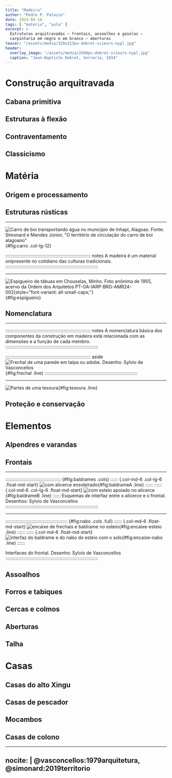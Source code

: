 ```yaml
---
title: "Madeira"
author: "Pedro P. Palazzo"
date: 2024-04-18
tags: [ "materia", "aula" ]
excerpt: >
  Estruturas arquitravadas – frontais, assoalhos e gaiolas –
  carpintaria em negro e em branco – aberturas
teaser: "/assets/media/320x213px-debret-scieurs-nypl.jpg"
header:
  overlay_image: "/assets/media/2560px-debret-scieurs-nypl.jpg"
  caption: "Jean-Baptiste Debret, Serraria, 1834"
---
```


# Construção arquitravada #

## Cabana primitiva ##

## Estruturas à flexão ##

## Contraventamento ##

## Classicismo ##

# Matéria #

## Origem e processamento ##

## Estruturas rústicas ##

* * * * * * * * * * * * * * * * * * * * * * * * * * * * * * * * * * * *

![Carro de boi transportando água no município de Inhapi, Alagoas. Fonte: Simonard e Mendes Júnior, "O território de circulação do carro de boi alagoano"](https://journals.openedition.org/confins/docannexe/image/20355/img-1.jpg){#fig:carro .col-lg-12}

:::::::::::::::::::::::::::::::::::::::::::::::::::::::::::::::::: notes
A madeira é um material onipresente no cotidiano das culturas
tradicionais.
::::::::::::::::::::::::::::::::::::::::::::::::::::::::::::::::::::::::

* * * * * * * * * * * * * * * * * * * * * * * * * * * * * * * * * * * *

![Espigueiro de tábuas em Chouselas, Minho. Foto anônima de 1955, acervo da Ordem dos Arquitetos [PT-OA-IARP-BRG-AMR24-002](http://www.oapix.org.pt/100000/1/1608,01,2/index.htm){style="font-variant: all-small-caps;"}](http://www.oapix.org.pt/imgs/thumb6/1325894983Q6rKL1fr1Jt84XQ1.jpg){#fig:espigueiro}

## Nomenclatura ##

* * * * * * * * * * * * * * * * * * * * * * * * * * * * * * * * * * * *

:::::::::::::::::::::::::::::::::::::::::::::::::::::::::::::::::: notes
A nomenclatura básica dos componentes da construção em madeira está
relacionada com as dimensões e a função de cada membro.
::::::::::::::::::::::::::::::::::::::::::::::::::::::::::::::::::::::::

:::::::::::::::::::::::::::::::::::::::::::::::::::::::::::::::::: aside
![Frechal de uma parede em taipa ou adobe. Desenho: Sylvio de Vasconcellos](https://hcommons.org/app/uploads/sites/1002372/2021/07/vasconcelos-004.png){#fig:frechal .line}
::::::::::::::::::::::::::::::::::::::::::::::::::::::::::::::::::::::::

* * * * * * * * * * * * * * * * * * * * * * * * * * * * * * * * * * * *

![Partes de uma tesoura](https://i.pinimg.com/originals/e5/87/2d/e5872d84eb7467cd8473d02a9115835c.jpg){#fig:tesoura .line}


## Proteção e conservação ##

# Elementos #

## Alpendres e varandas ##

## Frontais ##

* * * * * * * * * * * * * * * * * * * * * * * * * * * * * * * * * * * *

::::::::::::::::::::::::::::::::::::::::::: {#fig:baldrames .cols}
:::::: {.col-md-6 .col-lg-6 .float-md-start}
![com alicerce ensoleirado](https://hcommons.org/app/uploads/sites/1002372/2021/07/vasconcelos-001.png){#fig:baldrameA .line}
::::::
:::::: {.col-md-6 .col-lg-6 .float-md-start}
![com esteio apoiado no alicerce](https://hcommons.org/app/uploads/sites/1002372/2021/07/vasconcelos-002-1.png){#fig:baldrameB .line}
::::::
Esquemas de interfaz entre o alicerce e o frontal. Desenhos: Sylvio de Vasconcellos
::::::::::::::::::::::::::::::::::::::::::::::::::::::::::::::::::::::::

* * * * * * * * * * * * * * * * * * * * * * * * * * * * * * * * * * * *

:::::::::::::::::::::::::::::::::::::::::::::::: {#fig:nabo .cols .full}
:::::: {.col-md-6 .float-md-start}
![encaixe de frechais e baldrame no esteio](https://hcommons.org/app/uploads/sites/1002372/2021/07/vasconcelos-013.png){#fig:encaixe-esteio .line}
::::::
:::::: {.col-md-6 .float-md-start}
![interfaz do baldrame e do nabo do esteio com o solo](https://hcommons.org/app/uploads/sites/1002372/2021/07/vasconcelos-021b-1.png){#fig:encaixe-nabo .line}
::::::

Interfaces do frontal. Desenho: Sylvio de Vasconcellos
::::::::::::::::::::::::::::::::::::::::::::::::::::::::::::::::::::::::

## Assoalhos ##

## Forros e tabiques ##

## Cercas e colmos ##

## Aberturas ##

## Talha ##

# Casas #

## Casas do alto Xingu ##

## Casas de pescador ##

## Mocambos ##

## Casas de colono ##

---
nocite: |
  @vasconcellos:1979arquitetura,
  @simonard:2019territorio
---
